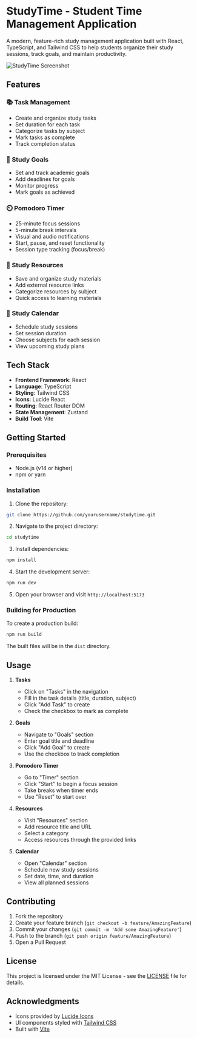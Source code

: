 # StudyTime - Student Time Management Application

A modern, feature-rich study management application built with React, TypeScript, and Tailwind CSS to help students organize their study sessions, track goals, and maintain productivity.

![StudyTime Screenshot](https://images.unsplash.com/photo-1606326608606-aa0b62935f2b?auto=format&fit=crop&q=80&w=2000)

## Features

### 📚 Task Management
- Create and organize study tasks
- Set duration for each task
- Categorize tasks by subject
- Mark tasks as complete
- Track completion status

### 🎯 Study Goals
- Set and track academic goals
- Add deadlines for goals
- Monitor progress
- Mark goals as achieved

### ⏲️ Pomodoro Timer
- 25-minute focus sessions
- 5-minute break intervals
- Visual and audio notifications
- Start, pause, and reset functionality
- Session type tracking (focus/break)

### 📖 Study Resources
- Save and organize study materials
- Add external resource links
- Categorize resources by subject
- Quick access to learning materials

### 📅 Study Calendar
- Schedule study sessions
- Set session duration
- Choose subjects for each session
- View upcoming study plans

## Tech Stack

- **Frontend Framework**: React
- **Language**: TypeScript
- **Styling**: Tailwind CSS
- **Icons**: Lucide React
- **Routing**: React Router DOM
- **State Management**: Zustand
- **Build Tool**: Vite

## Getting Started

### Prerequisites

- Node.js (v14 or higher)
- npm or yarn

### Installation

1. Clone the repository:
```bash
git clone https://github.com/yourusername/studytime.git
```

2. Navigate to the project directory:
```bash
cd studytime
```

3. Install dependencies:
```bash
npm install
```

4. Start the development server:
```bash
npm run dev
```

5. Open your browser and visit `http://localhost:5173`

### Building for Production

To create a production build:

```bash
npm run build
```

The built files will be in the `dist` directory.

## Usage

1. **Tasks**
   - Click on "Tasks" in the navigation
   - Fill in the task details (title, duration, subject)
   - Click "Add Task" to create
   - Check the checkbox to mark as complete

2. **Goals**
   - Navigate to "Goals" section
   - Enter goal title and deadline
   - Click "Add Goal" to create
   - Use the checkbox to track completion

3. **Pomodoro Timer**
   - Go to "Timer" section
   - Click "Start" to begin a focus session
   - Take breaks when timer ends
   - Use "Reset" to start over

4. **Resources**
   - Visit "Resources" section
   - Add resource title and URL
   - Select a category
   - Access resources through the provided links

5. **Calendar**
   - Open "Calendar" section
   - Schedule new study sessions
   - Set date, time, and duration
   - View all planned sessions

## Contributing

1. Fork the repository
2. Create your feature branch (`git checkout -b feature/AmazingFeature`)
3. Commit your changes (`git commit -m 'Add some AmazingFeature'`)
4. Push to the branch (`git push origin feature/AmazingFeature`)
5. Open a Pull Request

## License

This project is licensed under the MIT License - see the [LICENSE](LICENSE) file for details.

## Acknowledgments

- Icons provided by [Lucide Icons](https://lucide.dev)
- UI components styled with [Tailwind CSS](https://tailwindcss.com)
- Built with [Vite](https://vitejs.dev)
